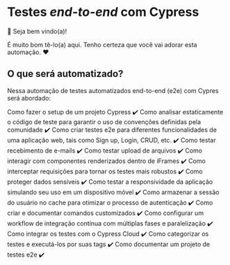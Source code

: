 # Testes _end-to-end_ com Cypress
👋 Seja bem vindo(a)!

É muito bom tê-lo(a) aqui. Tenho certeza que você vai adorar esta automação. ❤️

## O que será automatizado?

Nessa automação de testes automatizados end-to-end (e2e) com Cypres será abordado:

Como fazer o setup de um projeto Cypress ✔️
Como analisar estaticamente o código de teste para garantir o uso de convenções definidas pela comunidade ✔️
Como criar testes e2e para diferentes funcionalidades de uma aplicação web, tais como Sign up, Login, CRUD, etc. ✔️
Como testar recebimento de e-mails ✔️
Como testar upload de arquivos ✔️
Como interagir com componentes renderizados dentro de iFrames ✔️
Como interceptar requisições para tornar os testes mais robustos ✔️
Como proteger dados sensíveis ✔️
Como testar a responsividade da aplicação simulando seu uso em um dispositivo móvel ✔️
Como armazenar a sessão do usuário no cache para otimizar o processo de autenticação ✔️
Como criar e documentar comandos customizados ✔️
Como configurar um workflow de integração contínua com múltiplas fases e paralelização ✔️
Como integrar os testes com o Cypress Cloud ✔️
Como categorizar os testes e executá-los por suas tags ✔️
Como documentar um projeto de testes e2e ✔️
